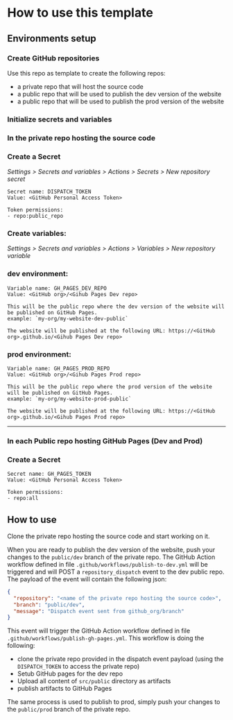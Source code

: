 # How to use this template

## Environments setup
### **Create GitHub repositories**
Use this repo as template to create the following repos:

- a private repo that will host the source code
- a public repo that will be used to publish the dev version of the website
- a public repo that will be used to publish the prod version of the website

### **Initialize secrets and variables**

### In the private repo hosting the source code
### Create a **Secret**
*Settings > Secrets and variables > Actions > Secrets > New repository secret*

    Secret name: DISPATCH_TOKEN
    Value: <GitHub Personal Access Token>

    Token permissions:
    - repo:public_repo


### Create **variables**:

*Settings > Secrets and variables > Actions > Variables > New repository variable*
### dev environment:
    Variable name: GH_PAGES_DEV_REPO
    Value: <GitHub org>/<Gihub Pages Dev repo>
    
    This will be the public repo where the dev version of the website will be published on GitHub Pages.
    example: `my-org/my-website-dev-public`

    The website will be published at the following URL: https://<GitHub org>.github.io/<Gihub Pages Dev repo>

####  

### prod environment:
    Variable name: GH_PAGES_PROD_REPO
    Value: <GitHub org>/<Gihub Pages Prod repo>
    
    This will be the public repo where the prod version of the website will be published on GitHub Pages.
    example: `my-org/my-website-prod-public`

    The website will be published at the following URL: https://<GitHub org>.github.io/<Gihub Pages Prod repo>


--- 

### In each Public repo hosting GitHub Pages (Dev and Prod)
### Create a **Secret**
    
    Secret name: GH_PAGES_TOKEN
    Value: <GitHub Personal Access Token>
    
    Token permissions:
    - repo:all


## How to use
Clone the private repo hosting the source code and start working on it.

When you are ready to publish the dev version of the website, push your changes to the `public/dev` branch of the private repo. The GitHub Action workflow defined in file `.github/workflows/publish-to-dev.yml` will be triggered and will POST a `repository_dispatch` event to the dev public repo. The payload of the event will contain the following json:
```json
{
  "repository": "<name of the private repo hosting the source code>",
  "branch": "public/dev",
  "message": "Dispatch event sent from github_org/branch" 
}
```


This event will trigger the GitHub Action workflow defined in file `.github/workflows/publish-gh-pages.yml`. This workflow is doing the following:
- clone the private repo provided in the dispatch event payload (using the `DISPATCH_TOKEN` to access the private repo)
- Setub GitHub pages for the dev repo
- Upload all content of `src/public` directory as artifacts
- publish artifacts to GitHub Pages


The same process is used to publish to prod, simply push your changes to the `public/prod` branch of the private repo.
